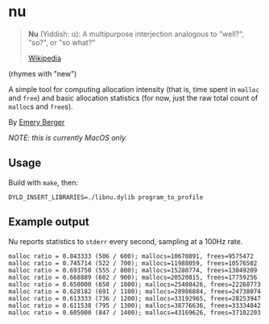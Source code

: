 # nu

> **Nu** (Yiddish: נו): A multipurpose interjection analogous to "well?", "so?", or "so what?"
> 
> [Wikipedia](https://en.wikipedia.org/wiki/List_of_English_words_of_Yiddish_origin#N)

(rhymes with "new")

A simple tool for computing allocation intensity (that is, time spent
in `malloc` and `free`) and basic allocation statistics (for now, just
the raw total count of `malloc`s and `free`s).

By [Emery Berger](https://emeryberger.com)

_NOTE: this is currently MacOS only._

## Usage

Build with `make`, then:

```
DYLD_INSERT_LIBRARIES=./libnu.dylib program_to_profile
```

## Example output

Nu reports statistics to `stderr` every second, sampling at a 100Hz rate.

```
malloc ratio = 0.843333 (506 / 600); mallocs=10670891, frees=9575472
malloc ratio = 0.745714 (522 / 700); mallocs=11988059, frees=10576502
malloc ratio = 0.693750 (555 / 800); mallocs=15280774, frees=13049209
malloc ratio = 0.668889 (602 / 900); mallocs=20520815, frees=17759256
malloc ratio = 0.650000 (650 / 1000); mallocs=25480426, frees=22268773
malloc ratio = 0.628182 (691 / 1100); mallocs=28986884, frees=24738074
malloc ratio = 0.613333 (736 / 1200); mallocs=33192965, frees=28253947
malloc ratio = 0.611538 (795 / 1300); mallocs=38776636, frees=33334842
malloc ratio = 0.605000 (847 / 1400); mallocs=43169626, frees=37102203
```

